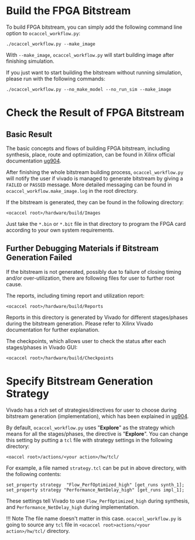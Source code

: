 # Build the FPGA Bitstream

To build FPGA bitstream, you can simply add the following command line option to `ocaccel_workflow.py`:

```
./ocaccel_workflow.py --make_image
```

With `--make_image`, `ocaccel_workflow.py` will start building image after finishing simulation.

If you just want to start building the bitstream without running simulation, please run with the following commands:

```
./ocaccel_workflow.py --no_make_model --no_run_sim --make_image
```

# Check the Result of FPGA Bitstream

## Basic Result
The basic concepts and flows of building FPGA bitstream, including synthesis, place, route and optimization, can be found in Xilinx official documentation [ug904].

[ug904]: https://www.xilinx.com/support/documentation/sw_manuals/xilinx2016_1/ug904-vivado-implementation.pdf

After finishing the whole bitstream building process, `ocaccel_workflow.py` will notify the user if vivado is managed to generate bitstream by giving a `FAILED` or `PASSED` message. More detailed messaging can be found in `ocaccel_workflow.make_image.log` in the root directory.

If the bitstream is generated, they can be found in the following directory:
```
<ocaccel root>/hardware/build/Images
```

Just take the `*.bin` or `*.bit` file in that directory to program the FPGA card according to your own system requirements.

## Further Debugging Materials if Bitstream Generation Failed
If the bitstream is not generated, possibly due to failure of closing timing and/or over-utilization, there are following files for user to further root cause.

The reports, including timing report and utilization report:
```
<ocaccel root>/hardware/build/Reports
```
Reports in this directory is generated by Vivado for different stages/phases during the bitstream generation. Please refer to Xilinx Vivado documentation for further explanation.

The checkpoints, which allows user to check the status after each stages/phases in Vivado GUI:
```
<ocaccel root>/hardware/build/Checkpoints
```

# Specify Bitstream Generation Strategy
Vivado has a rich set of strategies/directives for user to choose during bitstream generation (implementation), which has been explained in [ug904].

By default, `ocaccel_workflow.py` uses "**Explore**" as the strategy which means for all the stages/phases, the directive is "**Explore**". You can change this setting by putting a `tcl` file with strategy settings in the following directory:
```
<oaccel root>/actions/<your action>/hw/tcl/
```

For example, a file named `strategy.tcl` can be put in above directory, with the following contents:
```
set_property strategy  "Flow_PerfOptimized_high" [get_runs synth_1];
set_property strategy "Performance_NetDelay_high" [get_runs impl_1];
```

These settings tell Vivado to use `Flow_PerfOptimized_high` during synthesis, and `Performance_NetDelay_high` during implementation.

!!! Note
    The file name doesn't matter in this case. `ocaccel_workflow.py` is going to source any `tcl` file in `<ocaccel root>actions/<your action>/hw/tcl/` directory.

